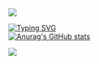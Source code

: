 <img src="https://capsule-render.vercel.app/api?type=waving&color=auto&height=300&section=header&text=Yuntae%20Github&fontSize=90&animation=fadeIn&fontAlignY=38&desc=Let%20Me%20Introduce%20My%20Github!&descAlignY=51&descAlign=69" />

<a href="https://git.io/typing-svg"><img src="https://readme-typing-svg.demolab.com?font=IBM+Plex+Sans+KR&pause=1000&color=000000&repeat=false&width=435&lines=%EB%85%B8%EC%85%98+%EC%A3%BC%EC%86%8C+%3A+https%3A%2F%2Fwww.notion.so%2FMySpace-f3b106a8dabd4ba38d3058b684fb17bb" alt="Typing SVG" /></a>
<br/>
[![Anurag's GitHub stats](https://github-readme-stats.vercel.app/api?username=CODEYT95)](https://github.com/anuraghazra/github-readme-stats)

<img src="https://capsule-render.vercel.app/api?type=waving&color=auto&height=150&section=footer" />
